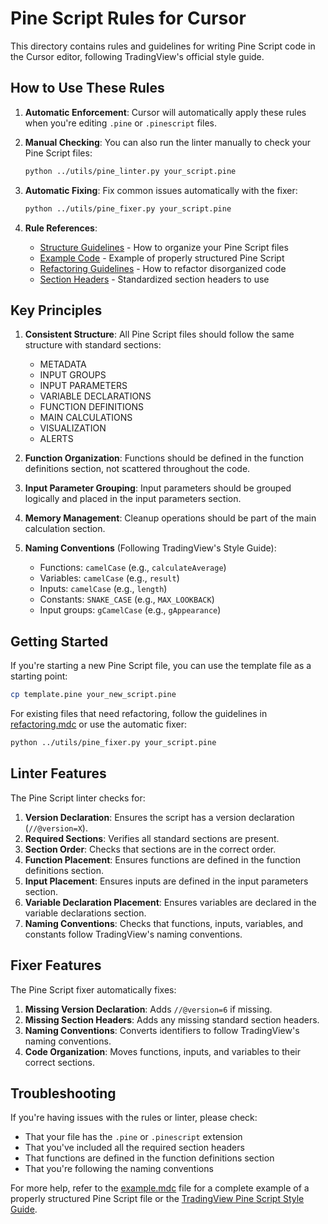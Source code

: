 # Pine Script Rules for Cursor

This directory contains rules and guidelines for writing Pine Script code in the Cursor editor, following TradingView's official style guide.

## How to Use These Rules

1. **Automatic Enforcement**: Cursor will automatically apply these rules when you're editing `.pine` or `.pinescript` files.

2. **Manual Checking**: You can also run the linter manually to check your Pine Script files:
   ```bash
   python ../utils/pine_linter.py your_script.pine
   ```

3. **Automatic Fixing**: Fix common issues automatically with the fixer:
   ```bash
   python ../utils/pine_fixer.py your_script.pine
   ```

4. **Rule References**: 
   - [Structure Guidelines](./structure.mdc) - How to organize your Pine Script files
   - [Example Code](./example.mdc) - Example of properly structured Pine Script
   - [Refactoring Guidelines](./refactoring.mdc) - How to refactor disorganized code
   - [Section Headers](./headers.mdc) - Standardized section headers to use

## Key Principles

1. **Consistent Structure**: All Pine Script files should follow the same structure with standard sections:
   - METADATA
   - INPUT GROUPS
   - INPUT PARAMETERS
   - VARIABLE DECLARATIONS
   - FUNCTION DEFINITIONS
   - MAIN CALCULATIONS
   - VISUALIZATION
   - ALERTS

2. **Function Organization**: Functions should be defined in the function definitions section, not scattered throughout the code.

3. **Input Parameter Grouping**: Input parameters should be grouped logically and placed in the input parameters section.

4. **Memory Management**: Cleanup operations should be part of the main calculation section.

5. **Naming Conventions** (Following TradingView's Style Guide):
   - Functions: `camelCase` (e.g., `calculateAverage`)
   - Variables: `camelCase` (e.g., `result`)
   - Inputs: `camelCase` (e.g., `length`)
   - Constants: `SNAKE_CASE` (e.g., `MAX_LOOKBACK`)
   - Input groups: `gCamelCase` (e.g., `gAppearance`)

## Getting Started

If you're starting a new Pine Script file, you can use the template file as a starting point:
```bash
cp template.pine your_new_script.pine
```

For existing files that need refactoring, follow the guidelines in [refactoring.mdc](./refactoring.mdc) or use the automatic fixer:
```bash
python ../utils/pine_fixer.py your_script.pine
```

## Linter Features

The Pine Script linter checks for:

1. **Version Declaration**: Ensures the script has a version declaration (`//@version=X`).
2. **Required Sections**: Verifies all standard sections are present.
3. **Section Order**: Checks that sections are in the correct order.
4. **Function Placement**: Ensures functions are defined in the function definitions section.
5. **Input Placement**: Ensures inputs are defined in the input parameters section.
6. **Variable Declaration Placement**: Ensures variables are declared in the variable declarations section.
7. **Naming Conventions**: Checks that functions, inputs, variables, and constants follow TradingView's naming conventions.

## Fixer Features

The Pine Script fixer automatically fixes:

1. **Missing Version Declaration**: Adds `//@version=6` if missing.
2. **Missing Section Headers**: Adds any missing standard section headers.
3. **Naming Conventions**: Converts identifiers to follow TradingView's naming conventions.
4. **Code Organization**: Moves functions, inputs, and variables to their correct sections.

## Troubleshooting

If you're having issues with the rules or linter, please check:
- That your file has the `.pine` or `.pinescript` extension
- That you've included all the required section headers
- That functions are defined in the function definitions section
- That you're following the naming conventions

For more help, refer to the [example.mdc](./example.mdc) file for a complete example of a properly structured Pine Script file or the [TradingView Pine Script Style Guide](https://www.tradingview.com/pine-script-docs/writing/style-guide/). 